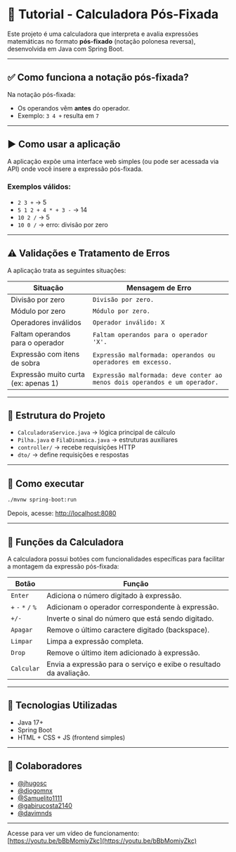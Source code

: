 
# 📘 Tutorial - Calculadora Pós-Fixada

Este projeto é uma calculadora que interpreta e avalia expressões matemáticas no formato **pós-fixado** (notação polonesa reversa), desenvolvida em Java com Spring Boot.

---

## ✅ Como funciona a notação pós-fixada?

Na notação pós-fixada:
- Os operandos vêm **antes** do operador.
- Exemplo: `3 4 +` resulta em `7`

---

## ▶️ Como usar a aplicação

A aplicação expõe uma interface web simples (ou pode ser acessada via API) onde você insere a expressão pós-fixada.

### Exemplos válidos:
- `2 3 +` → 5
- `5 1 2 + 4 * + 3 -` → 14
- `10 2 /` → 5
- `10 0 /` → erro: divisão por zero

---

## ⚠️ Validações e Tratamento de Erros

A aplicação trata as seguintes situações:

| Situação                              | Mensagem de Erro                                      |
|--------------------------------------|--------------------------------------------------------|
| Divisão por zero                     | `Divisão por zero.`                                   |
| Módulo por zero                      | `Módulo por zero.`                                    |
| Operadores inválidos                 | `Operador inválido: X`                                |
| Faltam operandos para o operador     | `Faltam operandos para o operador 'X'.`               |
| Expressão com itens de sobra         | `Expressão malformada: operandos ou operadores em excesso.` |
| Expressão muito curta (ex: apenas 1) | `Expressão malformada: deve conter ao menos dois operandos e um operador.` |

---

## 📁 Estrutura do Projeto

- `CalculadoraService.java` → lógica principal de cálculo
- `Pilha.java` e `FilaDinamica.java` → estruturas auxiliares
- `controller/` → recebe requisições HTTP
- `dto/` → define requisições e respostas

---

## 🚀 Como executar

```bash
./mvnw spring-boot:run
```

Depois, acesse: [http://localhost:8080](http://localhost:8080)

---

## 🧮 Funções da Calculadora

A calculadora possui botões com funcionalidades específicas para facilitar a montagem da expressão pós-fixada:

| Botão               | Função                                                                 |
|---------------------|------------------------------------------------------------------------|
| `Enter`             | Adiciona o número digitado à expressão.                                |
| `+` `-` `*` `/` `%` | Adicionam o operador correspondente à expressão.                       |
| `+/-`               | Inverte o sinal do número que está sendo digitado.                     |
| `Apagar`            | Remove o último caractere digitado (backspace).                        |
| `Limpar`            | Limpa a expressão completa.                                            |
| `Drop`              | Remove o último item adicionado à expressão.                           |
| `Calcular`          | Envia a expressão para o serviço e exibe o resultado da avaliação.     |

---

## 🔧 Tecnologias Utilizadas

- Java 17+
- Spring Boot
- HTML + CSS + JS (frontend simples)

---

## 👥 Colaboradores

- [@jhugosc](https://github.com/jhugosc)
- [@diogomnx](https://github.com/diogomnx)
- [@Samuelito1111](https://github.com/Samuelito1111)
- [@gabirucosta2140](https://github.com/gabirucosta2140)
- [@davimnds](https://github.com/davimnds)

---

Acesse para ver um vídeo de funcionamento: [https://youtu.be/bBbMomiyZkc](https://youtu.be/bBbMomiyZkc)
